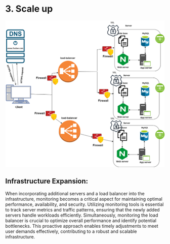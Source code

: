 # 3. Scale up

<p align="center"><img src="https://github.com/isaquliyev/holbertonschool-system_engineering-devops/blob/main/web_infrastructure_design/task_3.png"></p>


## Infrastructure Expansion:

When incorporating additional servers and a load balancer into the infrastructure, monitoring becomes a critical aspect for maintaining optimal performance, availability, and security. Utilizing monitoring tools is essential to track server metrics and traffic patterns, ensuring that the newly added servers handle workloads efficiently. Simultaneously, monitoring the load balancer is crucial to optimize overall performance and identify potential bottlenecks. This proactive approach enables timely adjustments to meet user demands effectively, contributing to a robust and scalable infrastructure.
